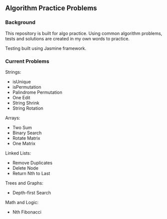 ## Algorithm Practice Problems

### Background

This repository is built for algo practice. Using common algorithm problems, tests and solutions are created in my own words to practice.

Testing built using Jasmine framework.

### Current Problems

Strings:

- isUnique
- isPermutation
- Palindrome Permutation
- One Edit
- String Shrink
- String Rotation

Arrays:

- Two Sum
- Binary Search
- Rotate Matrix
- One Matrix

Linked Lists:

- Remove Duplicates
- Delete Node
- Return Nth to Last

Trees and Graphs:

- Depth-first Search

Math and Logic:

- Nth Fibonacci

